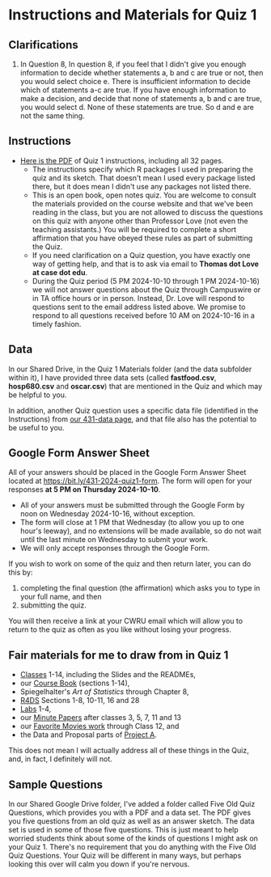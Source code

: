 # Instructions and Materials for Quiz 1

## Clarifications

1. In Question 8, In question 8, if you feel that I didn't give you enough information to decide whether statements a, b and c are true or not, then you would select choice e. There is insufficient information to decide which of statements a-c are true. If you have enough information to make a decision, and decide that none of statements a, b and c are true, you would select d. None of these statements are true. So d and e are not the same thing.

## Instructions

- [Here is the PDF](https://github.com/THOMASELOVE/431-quizzes-2024/blob/main/quiz1/431-2024-quiz1.pdf) of Quiz 1 instructions, including all 32 pages.
    - The instructions specify which R packages I used in preparing the quiz and its sketch. That doesn't mean I used every package listed there, but it does mean I didn't use any packages not listed there.
    - This is an open book, open notes quiz. You are welcome to consult the materials provided on the course website and that we've been reading in the class, but you are not allowed to discuss the questions on this quiz with anyone other than Professor Love (not even the teaching assistants.) You will be required to complete a short affirmation that you have obeyed these rules as part of submitting the Quiz.
    - If you need clarification on a Quiz question, you have exactly one way of getting help, and that is to ask via email to **Thomas dot Love at case dot edu**.
    - During the Quiz period (5 PM 2024-10-10 through 1 PM 2024-10-16) we will not answer questions about the Quiz through Campuswire or in TA office hours or in person. Instead, Dr. Love will respond to questions sent to the email address listed above. We promise to respond to all questions received before 10 AM on 2024-10-16 in a timely fashion.


## Data

In our Shared Drive, in the Quiz 1 Materials folder (and the data subfolder within it), I have provided three data sets (called **fastfood.csv**, **hosp680.csv** and **oscar.csv**) that are mentioned in the Quiz and which may be helpful to you.

In addition, another Quiz question uses a specific data file (identified in the Instructions) from [our 431-data page](https://github.com/THOMASELOVE/431-data/), and that file also has the potential to be useful to you.
 
## Google Form Answer Sheet

All of your answers should be placed in the Google Form Answer Sheet located at <https://bit.ly/431-2024-quiz1-form>. The form will open for your responses **at 5 PM on Thursday 2024-10-10**.

- All of your answers must be submitted through the Google Form by noon on Wednesday 2024-10-16, without exception.
- The form will close at 1 PM that Wednesday (to allow you up to one hour's leeway), and no extensions will be made available, so do not wait until the last minute on Wednesday to submit your work.
- We will only accept responses through the Google Form.

If you wish to work on some of the quiz and then return later, you can do this by:

1. completing the final question (the affirmation) which asks you to type in your full name, and then
2. submitting the quiz.

You will then receive a link at your CWRU email which will allow you to return to the quiz as often as you like without losing your progress.
  
## Fair materials for me to draw from in Quiz 1

- [Classes](https://github.com/THOMASELOVE/431-classes-2024/tree/main) 1-14, including the Slides and the READMEs,
- our [Course Book](https://thomaselove.github.io/431-book/) (sections 1-14),
- Spiegelhalter's *Art of Statistics* through Chapter 8,
- [R4DS](https://r4ds.hadley.nz/) Sections 1-8, 10-11, 16 and 28 
- [Labs](https://github.com/THOMASELOVE/431-labs-2024/blob/main/README.md) 1-4,
- our [Minute Papers](https://github.com/THOMASELOVE/431-minute-2024) after classes 3, 5, 7, 11 and 13
- our [Favorite Movies work](https://github.com/THOMASELOVE/431-classes-2024/tree/main/movies) through Class 12, and
- the Data and Proposal parts of [Project A](https://thomaselove.github.io/431-projectA-2024/).

This does not mean I will actually address all of these things in the Quiz, and, in fact, I definitely will not.

## Sample Questions

In our Shared Google Drive folder, I've added a folder called Five Old Quiz Questions, which provides you with a PDF and a data set. The PDF gives you five questions from an old quiz as well as an answer sketch. The data set is used in some of those five questions. This is just meant to help worried students think about some of the kinds of questions I might ask on your Quiz 1. There's no requirement that you do anything with the Five Old Quiz Questions. Your Quiz will be different in many ways, but perhaps looking this over will calm you down if you're nervous.
